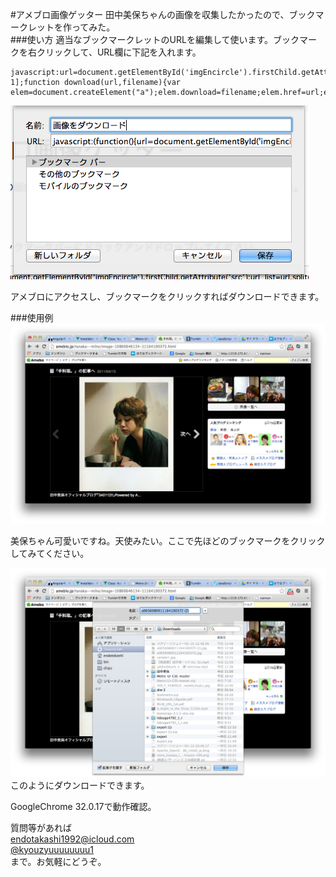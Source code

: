 #アメブロ画像ゲッター
田中美保ちゃんの画像を収集したかったので、ブックマークレットを作ってみた。  
###使い方
適当なブックマークレットのURLを編集して使います。ブックマークを右クリックして、URL欄に下記を入れます。   


```
javascript:url=document.getElementById('imgEncircle').firstChild.getAttribute('src');url_list=url.split("/");console.log(url_list);name=url_list[url_list.length-1];function download(url,filename){var elem=document.createElement("a");elem.download=filename;elem.href=url;elem.click();}download(url,name);  
```

![my image](public/bookmark.png)

アメブロにアクセスし、ブックマークをクリックすればダウンロードできます。  

###使用例
![my image](public/before.png)

美保ちゃん可愛いですね。天使みたい。ここで先ほどのブックマークをクリックしてみてください。  

![my image](public/after.png)
このようにダウンロードできます。

GoogleChrome 32.0.17で動作確認。  

質問等があれば  
[endotakashi1992@icloud.com](endotakashi1992@icloud.com)  
[@kyouzyuuuuuuuu1](https://twitter.com/kyouzyuuuuuuuu1)  
まで。お気軽にどうぞ。